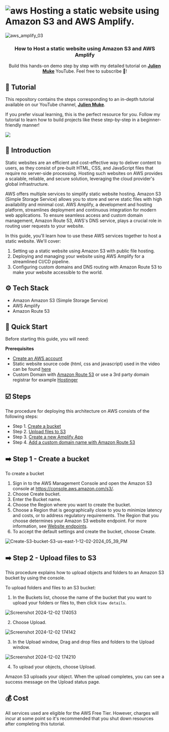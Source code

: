 # ![aws](https://github.com/julien-muke/Search-Engine-Website-using-AWS/assets/110755734/01cd6124-8014-4baa-a5fe-bd227844d263) Hosting a static website using Amazon S3 and AWS Amplify.


![aws_amplify_03](https://github.com/user-attachments/assets/ea0a31d5-0d5f-41a3-aa47-2a026410362f)


<div align="center">

<h3 align="center">How to Host a static website using Amazon S3 and AWS Amplify</h3>

   <div align="center">
     Build this hands-on demo step by step with my detailed tutorial on <a href="http://www.youtube.com/@julienmuke/videos" target="_blank"><b>Julien Muke</b></a> YouTube. Feel free to subscribe 🔔!
    </div>
</div>

## 🚨 Tutorial

This repository contains the steps corresponding to an in-depth tutorial available on our YouTube
channel, <a href="http://www.youtube.com/@julienmuke/videos" target="_blank"><b>Julien Muke</b></a>.

If you prefer visual learning, this is the perfect resource for you. Follow my tutorial to learn how to build projects
like these step-by-step in a beginner-friendly manner!

<a href="https://youtu.be/HcqDrF-k7bc?si=vc-ViXgOG4B7IOEl?feature=shared" target="_blank"><img src="https://github.com/sujatagunale/EasyRead/assets/151519281/1736fca5-a031-4854-8c09-bc110e3bc16d" /></a>

## <a name="introduction">🤖 Introduction</a>

Static websites are an efficient and cost-effective way to deliver content to users, as they consist of pre-built HTML, CSS, and JavaScript files that require no server-side processing. Hosting such websites on AWS provides a scalable, reliable, and secure solution, leveraging the cloud provider's global infrastructure.

AWS offers multiple services to simplify static website hosting. Amazon S3 (Simple Storage Service) allows you to store and serve static files with high availability and minimal cost. AWS Amplify, a development and hosting platform, streamlines deployment and continuous integration for modern web applications. To ensure seamless access and custom domain management, Amazon Route 53, AWS's DNS service, plays a crucial role in routing user requests to your website.

In this guide, you'll learn how to use these AWS services together to host a static website. We'll cover:

1. Setting up a static website using Amazon S3 with public file hosting.
2. Deploying and managing your website using AWS Amplify for a streamlined CI/CD pipeline.
3. Configuring custom domains and DNS routing with Amazon Route 53 to make your website accessible to the world.


## <a name="tech-stack">⚙️ Tech Stack</a>

- Amazon Amazon S3 (Simple Storage Service)
- AWS Amplify
- Amazon Route 53

## <a name="quick-start">🤸 Quick Start</a>

Before starting this guide, you will need:

**Prerequisites**

- [Create an AWS account](https://aws.amazon.com/)
- Static website source code (html, css and javascript) used in the video can be found [here]()
- Custom Domain with [Amazon Route 53](https://aws.amazon.com/getting-started/hands-on/get-a-domain/) or use a 3rd party domain registrar for example [Hostinger](https://www.hostinger.com/)


## <a name="steps">☑️ Steps</a>

The procedure for deploying this architecture on AWS consists of the following steps:

* Step 1. [Create a bucket](#create-a-bucket)
* Step 2. [Upload files to S3](#upload-flies-to-s3)
* Step 3. [Create a new Amplify App](#create-a-new-amplify-app)
* Step 4. [Add a custom domain name with Amazon Route 53](#custom-doamin-with-route-53)


## <a name="create-a-bucket">➡️ Step 1 - Create a bucket</a>

To create a bucket

1. Sign in to the AWS Management Console and open the Amazon S3 console at https://console.aws.amazon.com/s3/.
2. Choose Create bucket.
3. Enter the Bucket name.
4. Choose the Region where you want to create the bucket.
5. Choose a Region that is geographically close to you to minimize latency and costs, or to address regulatory requirements. The Region that you choose determines your Amazon S3 website endpoint. For more information, see 
[Website endpoints](https://docs.aws.amazon.com/AmazonS3/latest/userguide/WebsiteEndpoints.html).
6. To accept the default settings and create the bucket, choose Create.

![Create-S3-bucket-S3-us-east-1-12-02-2024_05_39_PM](https://github.com/user-attachments/assets/c356382e-de3b-487f-8b3d-834dae15e754)


## <a name="upload-flies-to-s3">➡️ Step 2 - Upload files to S3</a>

This procedure explains how to upload objects and folders to an Amazon S3 bucket by using the console.

To upload folders and files to an S3 bucket:

1. In the Buckets list, choose the name of the bucket that you want to upload your folders or files to, then click `View details`.

![Screenshot 2024-12-02 174053](https://github.com/user-attachments/assets/2762a2a1-e9b9-4718-b580-91ca49e54576)

2. Choose Upload.

![Screenshot 2024-12-02 174142](https://github.com/user-attachments/assets/6c1f0b44-f87b-44af-80ae-827c324fac21)

3. In the Upload window, Drag and drop files and folders to the Upload window.

![Screenshot 2024-12-02 174210](https://github.com/user-attachments/assets/ede3c609-5deb-4c12-ad4a-d8dbba0e27ab)

4. To upload your objects, choose Upload.

Amazon S3 uploads your object. When the upload completes, you can see a success message on the Upload status page.




## 💰 Cost

All services used are eligible for the AWS Free Tier. However, charges will incur at some point so it's recommended that you shut down resources after completing this tutorial.